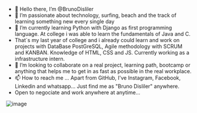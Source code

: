 - 👋 Hello there, I’m @BrunoDisliler
- 👀 I’m passionate about technology, surfing, beach and the track of learning something new every single day
- 🌱 I’m currently learning Python with Django as first programming language. At college i was able to learn the fundamentals of Java and C.
- That´s my last year of college and i already could learn and work on projects with DataBase PostGreSQL, Agile methodology with SCRUM and KANBAN. Knowledge of HTML, CSS and JS. Currently working as a infrastructure intern.  
- 💞️ I’m looking to collaborate on a real project, learning path, bootcamp or anything that helps me to get in as fast as possible in the real workplace.
- 📫 How to reach me ... Apart from GitHub, I've Instagram, Facebook, Linkedin and whatsapp... Just find me as "Bruno Disliler" anywhere.
- Open to negociate and work anywhere at anytime...

![image]({https://img.shields.io/badge/WhatsApp-25D366?style=for-the-badge&logo=whatsapp&logoColor=white})
                          

